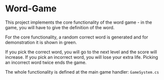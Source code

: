 # Word-Game

This project implements the core functionality of the word game - in the game, you will have to give the definition of the word. 

For the core functionality, a random correct word is generated and for demonstration it is shown in green.

If you pick the correct word, you will go to the next level and the score will increase. If you pick an incorrect word, you will lose your extra life. Picking an incorrect word twice 
ends the game. 

The whole functionality is defined at the main game handler: `GameSystem.cs`
